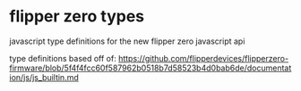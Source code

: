 # flipper zero types

javascript type definitions for the new flipper zero javascript api

type definitions based off of: https://github.com/flipperdevices/flipperzero-firmware/blob/5f4f4fcc60f587962b0518b7d58523b4d0bab6de/documentation/js/js_builtin.md